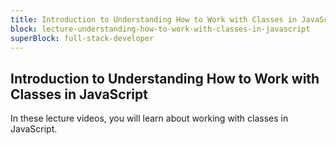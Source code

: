 ```yaml
---
title: Introduction to Understanding How to Work with Classes in JavaScript
block: lecture-understanding-how-to-work-with-classes-in-javascript
superBlock: full-stack-developer
---
```


## Introduction to Understanding How to Work with Classes in JavaScript

In these lecture videos, you will learn about working with classes in JavaScript.

